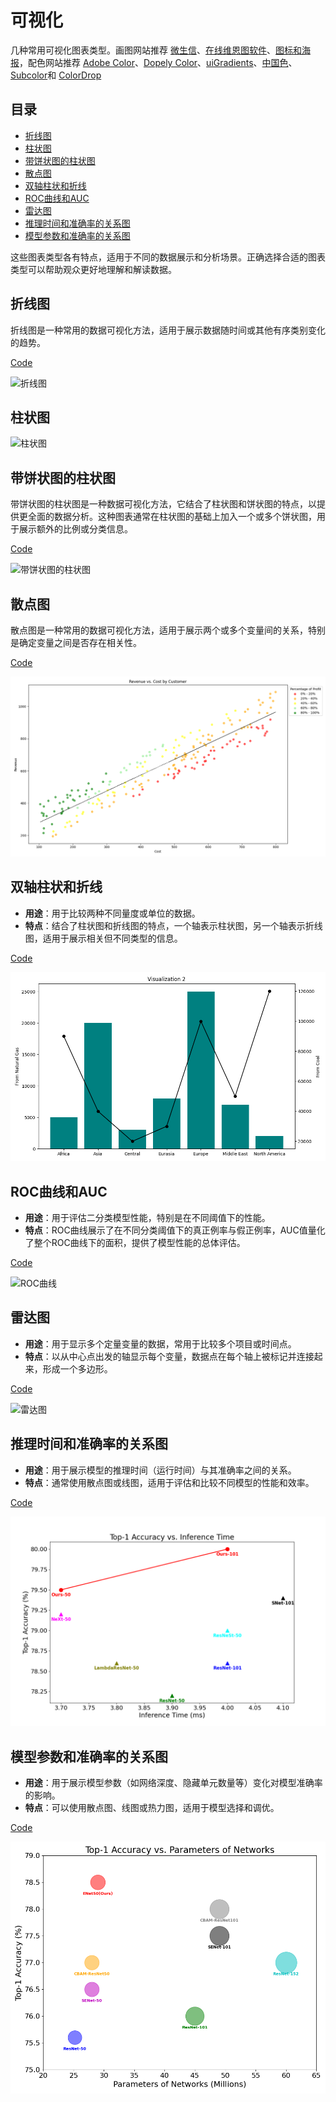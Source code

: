 # 可视化
几种常用可视化图表类型。画图网站推荐 [微生信](https://www.bioinformatics.com.cn/)、[在线维恩图软件](https://online.visual-paradigm.com/cn/diagrams/features/venn-diagram-tool/)、[图标和海报](https://thenounproject.com/)，配色网站推荐 [Adobe Color](https://color.adobe.com/zh/explore)、[Dopely Color](https://colors.dopely.top/)、[uiGradients](https://uigradients.com/#LemonTwist)、[中国色](http://zhongguose.com/)、[Subcolor](https://subcolor.github.io/)和
[ColorDrop](https://colordrop.io/)

## 目录
- [折线图](#折线图)
- [柱状图](#柱状图)
- [带饼状图的柱状图](#带饼状图的柱状图)
- [散点图](#散点图)
- [双轴柱状和折线](#双轴柱状和折线)
- [ROC曲线和AUC](#roc曲线和auc)
- [雷达图](#雷达图)
- [推理时间和准确率的关系图](#推理时间和准确率的关系图)
- [模型参数和准确率的关系图](#模型参数和准确率的关系图)

这些图表类型各有特点，适用于不同的数据展示和分析场景。正确选择合适的图表类型可以帮助观众更好地理解和解读数据。

## 折线图
折线图是一种常用的数据可视化方法，适用于展示数据随时间或其他有序类别变化的趋势。

[Code](plt_line_chart.py)

![折线图](/picture/line_chart.png) 

## 柱状图

![柱状图](/picture/bar.png) 

## 带饼状图的柱状图

带饼状图的柱状图是一种数据可视化方法，它结合了柱状图和饼状图的特点，以提供更全面的数据分析。这种图表通常在柱状图的基础上加入一个或多个饼状图，用于展示额外的比例或分类信息。

[Code](bar_with_pie.py)

![带饼状图的柱状图](/picture/bar_with_pie.png)

## 散点图
散点图是一种常用的数据可视化方法，适用于展示两个或多个变量间的关系，特别是确定变量之间是否存在相关性。

[Code](points.py)

![散点图](picture/points.png)

## 双轴柱状和折线

- **用途**：用于比较两种不同量度或单位的数据。
- **特点**：结合了柱状图和折线图的特点，一个轴表示柱状图，另一个轴表示折线图，适用于展示相关但不同类型的信息。

[Code](double_line_chart.py)

![双轴柱状和折线](picture/double_line_chart.png)

## ROC曲线和AUC

- **用途**：用于评估二分类模型性能，特别是在不同阈值下的性能。
- **特点**：ROC曲线展示了在不同分类阈值下的真正例率与假正例率，AUC值量化了整个ROC曲线下的面积，提供了模型性能的总体评估。

[Code](draw_roc.py)

![ROC曲线](/picture/roc_auc.png)

## 雷达图

- **用途**：用于显示多个定量变量的数据，常用于比较多个项目或时间点。
- **特点**：以从中心点出发的轴显示每个变量，数据点在每个轴上被标记并连接起来，形成一个多边形。

[Code](radar_chart.py)

![雷达图](/picture/radar_chart.png)

## 推理时间和准确率的关系图

- **用途**：用于展示模型的推理时间（运行时间）与其准确率之间的关系。
- **特点**：通常使用散点图或线图，适用于评估和比较不同模型的性能和效率。

[Code](infrence_time_acc.py)

![推理时间和准确率的关系图](picture/inference_time_acc.png)

## 模型参数和准确率的关系图

- **用途**：用于展示模型参数（如网络深度、隐藏单元数量等）变化对模型准确率的影响。
- **特点**：可以使用散点图、线图或热力图，适用于模型选择和调优。

[Code](parameter_acc_buble.py)

![模型参数和准确率的关系图](picture/parameter_acc.png)